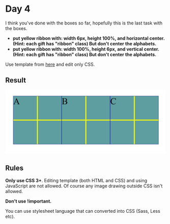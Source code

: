 # Day 4

I think you've done with the boxes so far, hopefully this is the last task with the boxes.

* **put yellow ribbon with: width 6px, height 100%, and horizontal center. (Hint: each gift has "ribbon" class) But don't center the alphabets.**
* **put yellow ribbon with: width 100%, height 6px, and vertical center. (Hint: each gift has "ribbon" class) But don't center the alphabets.**

Use template from [here](contents/2020/html/day4.html) and edit only CSS.

## Result

![day4 result](contents/2020/images/day4.svg)

## Rules

**Only use CSS 3+**. Editing template (both HTML and CSS) and using JavaScript are not allowed. Of course any image drawing outside CSS isn't allowed.

**Don't use !important.**

You can use stylesheet language that can converted into CSS (Sass, Less etc).
